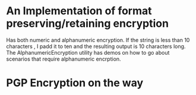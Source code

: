# An Implementation of format preserving/retaining encryption
Has both numeric and alphanumeric encryption. If the string is less than 10 characters , I padd it to ten and the resulting output is 10 characters long.
The AlphanumericEncryption utility has demos on how to go about scenarios that require alphanumeric encrption.
# PGP Encryption on the way
